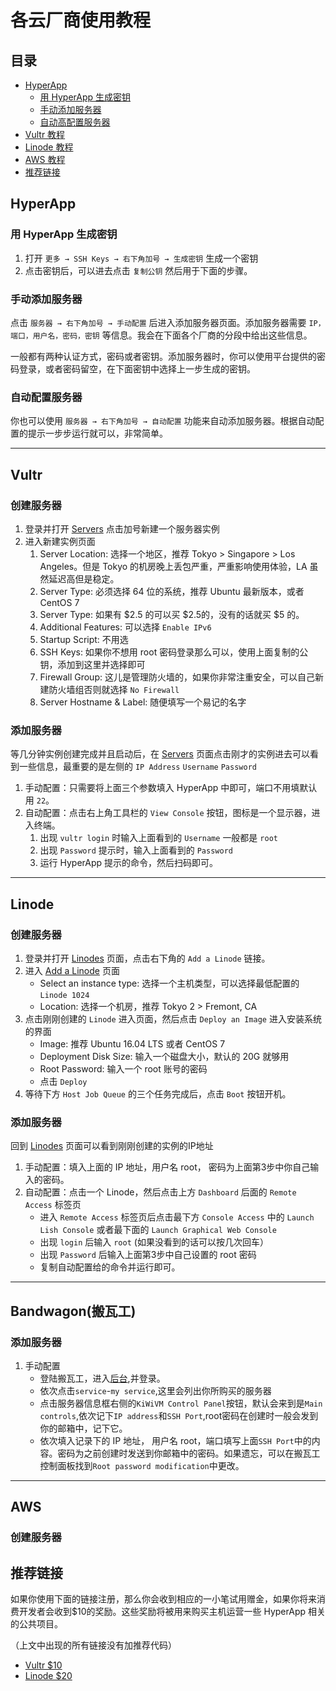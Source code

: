 # 各云厂商使用教程


## 目录

* [HyperApp](#hyperapp)
    * [用 HyperApp 生成密钥](#用hyperapp生成密钥)
    * [手动添加服务器](#手动添加服务器)
    * [自动高配置服务器](#自动高配置服务器)
* [Vultr 教程](#vultr)
* [Linode 教程](#linode)
* [AWS 教程](#aws)
* [推荐链接](#推荐链接)

## HyperApp

### 用 HyperApp 生成密钥

1. 打开 `更多 → SSH Keys → 右下角加号 → 生成密钥` 生成一个密钥
2. 点击密钥后，可以进去点击 `复制公钥` 然后用于下面的步骤。

### 手动添加服务器

点击 `服务器 → 右下角加号 → 手动配置` 后进入添加服务器页面。添加服务器需要 `IP，端口，用户名，密码，密钥` 等信息。我会在下面各个厂商的分段中给出这些信息。

一般都有两种认证方式，密码或者密钥。添加服务器时，你可以使用平台提供的密码登录，或者密码留空，在下面密钥中选择上一步生成的密钥。

### 自动配置服务器

你也可以使用 `服务器 → 右下角加号 → 自动配置` 功能来自动添加服务器。根据自动配置的提示一步步运行就可以，非常简单。

---

## Vultr

### 创建服务器

1. 登录并打开 [Servers](https://my.vultr.com/) 点击加号新建一个服务器实例
2. 进入新建实例页面
    1. Server Location: 选择一个地区，推荐 Tokyo > Singapore > Los Angeles。但是 Tokyo 的机房晚上丢包严重，严重影响使用体验，LA 虽然延迟高但是稳定。
    2. Server Type: 必须选择 64 位的系统，推荐 Ubuntu 最新版本，或者 CentOS 7
    3. Server Type: 如果有 \$2.5 的可以买 \$2.5的，没有的话就买 $5 的。
    4. Additional Features: 可以选择 `Enable IPv6`
    5. Startup Script: 不用选
    6. SSH Keys: 如果你不想用 root 密码登录那么可以，使用上面复制的公钥，添加到这里并选择即可
    7. Firewall Group: 这儿是管理防火墙的，如果你非常注重安全，可以自己新建防火墙组否则就选择 `No Firewall`
    8. Server Hostname & Label: 随便填写一个易记的名字

    
### 添加服务器
    
等几分钟实例创建完成并且启动后，在 [Servers](https://my.vultr.com/) 页面点击刚才的实例进去可以看到一些信息，最重要的是左侧的 `IP Address` `Username` `Password`

1. 手动配置：只需要将上面三个参数填入 HyperApp 中即可，端口不用填默认用 `22`。
2. 自动配置：点击右上角工具栏的 `View Console` 按钮，图标是一个显示器，进入终端。
    1. 出现 `vultr login` 时输入上面看到的 `Username` 一般都是 `root`
    2. 出现 `Password` 提示时，输入上面看到的 `Password`
    3. 运行 HyperApp 提示的命令，然后扫码即可。


---


## Linode

### 创建服务器

1. 登录并打开 [Linodes](https://manager.linode.com/linodes) 页面，点击右下角的 `Add a Linode` 链接。
2. 进入 [Add a Linode](https://manager.linode.com/linodes/add?group=) 页面
    * Select an instance type: 选择一个主机类型，可以选择最低配置的 `Linode 1024`
    * Location: 选择一个机房，推荐 Tokyo 2 > Fremont, CA
3. 点击刚刚创建的 `Linode` 进入页面，然后点击 `Deploy an Image` 进入安装系统的界面
    * Image: 推荐 Ubuntu 16.04 LTS 或者 CentOS 7
    * Deployment Disk Size: 输入一个磁盘大小，默认的 20G 就够用
    * Root Password: 输入一个 root 账号的密码
    * 点击 `Deploy` 
4. 等待下方 `Host Job Queue` 的三个任务完成后，点击 `Boot` 按钮开机。


### 添加服务器

回到 [Linodes](https://manager.linode.com/linodes) 页面可以看到刚刚创建的实例的IP地址

1. 手动配置：填入上面的 IP 地址，用户名 root， 密码为上面第3步中你自己输入的密码。
2. 自动配置：点击一个 Linode，然后点击上方 `Dashboard` 后面的 `Remote Access` 标签页
    * 进入 `Remote Access` 标签页后点击最下方 `Console Access` 中的 `Launch Lish Console` 或者最下面的 `Launch Graphical Web Console`
    * 出现 `login` 后输入 `root` (如果没看到的话可以按几次回车）
    * 出现 `Password` 后输入上面第3步中自己设置的 root 密码
    * 复制自动配置给的命令并运行即可。

---

## Bandwagon(搬瓦工)

### 添加服务器

1. 手动配置
	* 登陆搬瓦工，进入[后台](https://bandwagonhost.com/clientarea.php),并登录。
	* 依次点击`service`-`my service`,这里会列出你所购买的服务器
	* 点击服务器信息框右侧的`KiWiVM Control Panel`按钮，默认会来到是`Main controls`,依次记下`IP address`和`SSH Port`,root密码在创建时一般会发到你的邮箱中，记下它。
	* 依次填入记录下的 IP 地址， 用户名 root，端口填写上面`SSH Port`中的内容。密码为之前创建时发送到你邮箱中的密码。如果遗忘，可以在搬瓦工控制面板找到`Root password modification`中更改。

---

## AWS

### 创建服务器



## 推荐链接

如果你使用下面的链接注册，那么你会收到相应的一小笔试用赠金，如果你将来消费开发者会收到$10的奖励。这些奖励将被用来购买主机运营一些 HyperApp 相关的公共项目。

（上文中出现的所有链接没有加推荐代码）

* [Vultr $10](http://www.vultr.com/?ref=6833039)
* [Linode $20](https://www.linode.com/?r=ad279824479def3ef162e3e99498242d4046ec1b)

<!--<a href="https://www.vultr.com/?ref=6833039"><img src="https://www.vultr.com/media/banner_2.png" width="468" height="60"></a>-->
